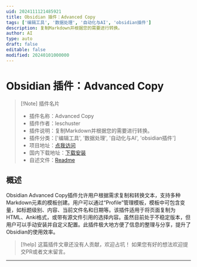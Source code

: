 ```yaml
---
uid: 2024111121485921
title: Obsidian 插件：Advanced Copy
tags: ['编辑工具', '数据处理', '自动化与AI', 'obsidian插件']
description: 复制Markdown并根据您的需要进行转换。
author: AI
type: auto
draft: false
editable: false
modified: 20240101000000
---
```


# Obsidian 插件：Advanced Copy

> [!Note] 插件名片
> - 插件名称：Advanced Copy
> - 插件作者：leschuster
> - 插件说明：复制Markdown并根据您的需要进行转换。
> - 插件分类：['编辑工具', '数据处理', '自动化与AI', 'obsidian插件']
> - 项目地址：[点我访问](https://github.com/leschuster/obsidian-advanced-copy)
> - 国内下载地址：[下载安装](https://pkmer.cn/products/plugin/pluginMarket/?advanced-copy)
> - 自述文件：[Readme](https://ghproxy.net/https://raw.githubusercontent.com/leschuster/obsidian-advanced-copy/main/README.md)



## 概述

Obsidian Advanced Copy插件允许用户根据需求复制和转换文本，支持多种Markdown元素的模板创建。用户可以通过“Profile”管理模板，模板中可包含变量，如标题级别、内容、当前文件名和日期等。该插件适用于将页面复制为HTML、Anki格式，或带有源文件引用的选择内容。虽然目前处于不稳定版本，但用户可以手动安装并自定义配置。此插件极大地方便了信息的整理与分享，提升了Obsidian的使用效率。


> [!help] 
> 这篇插件文章还没有人贡献，欢迎占坑！
> 如果您有好的想法欢迎提交PR或者文末留言。
> 

---



